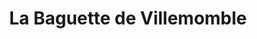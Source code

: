 ---
title: "La Baguette de Villemomble"
url: /villemomble/la-baguette-de-villemomble/
shop: boulangerie
---